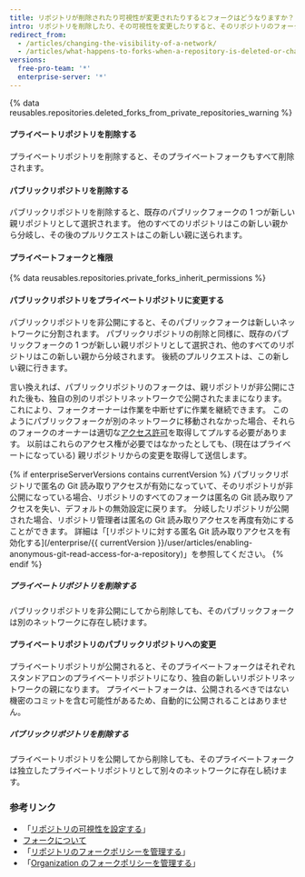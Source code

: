 ```yaml
---
title: リポジトリが削除されたり可視性が変更されたりするとフォークはどうなりますか？
intro: リポジトリを削除したり、その可視性を変更したりすると、そのリポジトリのフォークに影響します。
redirect_from:
  - /articles/changing-the-visibility-of-a-network/
  - /articles/what-happens-to-forks-when-a-repository-is-deleted-or-changes-visibility
versions:
  free-pro-team: '*'
  enterprise-server: '*'
---
```


{% data reusables.repositories.deleted_forks_from_private_repositories_warning %}

#### プライベートリポジトリを削除する

プライベートリポジトリを削除すると、そのプライベートフォークもすべて削除されます。

#### パブリックリポジトリを削除する

パブリックリポジトリを削除すると、既存のパブリックフォークの 1 つが新しい親リポジトリとして選択されます。 他のすべてのリポジトリはこの新しい親から分岐し、その後のプルリクエストはこの新しい親に送られます。

#### プライベートフォークと権限

{% data reusables.repositories.private_forks_inherit_permissions %}

#### パブリックリポジトリをプライベートリポジトリに変更する

パブリックリポジトリを非公開にすると、そのパブリックフォークは新しいネットワークに分割されます。 パブリックリポジトリの削除と同様に、既存のパブリックフォークの 1 つが新しい親リポジトリとして選択され、他のすべてのリポジトリはこの新しい親から分岐されます。 後続のプルリクエストは、この新しい親に行きます。

言い換えれば、パブリックリポジトリのフォークは、親リポジトリが非公開にされた後も、独自の別のリポジトリネットワークで公開されたままになります。 これにより、フォークオーナーは作業を中断せずに作業を継続できます。 このようにパブリックフォークが別のネットワークに移動されなかった場合、それらのフォークのオーナーは適切な[アクセス許可](/articles/access-permissions-on-github)を取得してプルする必要があります。 以前はこれらのアクセス権が必要ではなかったとしても、(現在はプライベートになっている) 親リポジトリからの変更を取得して送信します。

{% if enterpriseServerVersions contains currentVersion %}
パブリックリポジトリで匿名の Git 読み取りアクセスが有効になっていて、そのリポジトリが非公開になっている場合、リポジトリのすべてのフォークは匿名の Git 読み取りアクセスを失い、デフォルトの無効設定に戻ります。 分岐したリポジトリが公開された場合、リポジトリ管理者は匿名の Git 読み取りアクセスを再度有効にすることができます。 詳細は「[リポジトリに対する匿名 Git 読み取りアクセスを有効化する](/enterprise/{{ currentVersion }}/user/articles/enabling-anonymous-git-read-access-for-a-repository)」を参照してください。
{% endif %}

##### プライベートリポジトリを削除する

パブリックリポジトリを非公開にしてから削除しても、そのパブリックフォークは別のネットワークに存在し続けます。

#### プライベートリポジトリのパブリックリポジトリへの変更

プライベートリポジトリが公開されると、そのプライベートフォークはそれぞれスタンドアロンのプライベートリポジトリになり、独自の新しいリポジトリネットワークの親になります。 プライベートフォークは、公開されるべきではない機密のコミットを含む可能性があるため、自動的に公開されることはありません。

##### パブリックリポジトリを削除する

プライベートリポジトリを公開してから削除しても、そのプライベートフォークは独立したプライベートリポジトリとして別々のネットワークに存在し続けます。

### 参考リンク

- 「[リポジトリの可視性を設定する](/articles/setting-repository-visibility)」
- [フォークについて](/articles/about-forks)
- 「[リポジトリのフォークポリシーを管理する](/github/administering-a-repository/managing-the-forking-policy-for-your-repository)」
- 「[Organization のフォークポリシーを管理する](/github/setting-up-and-managing-organizations-and-teams/managing-the-forking-policy-for-your-organization)」
